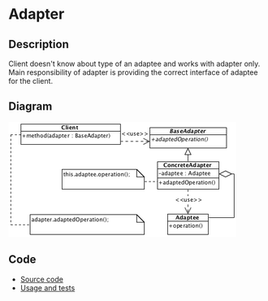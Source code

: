 # Adapter

## Description

Client doesn't know about type of an adaptee and works with adapter only. Main responsibility of adapter is providing the correct interface of adaptee for the client.

## Diagram

![Adapter](adapter.png)

## Code

* [Source code](adapter.js)
* [Usage and tests](./../../test/adapter-tests.js)